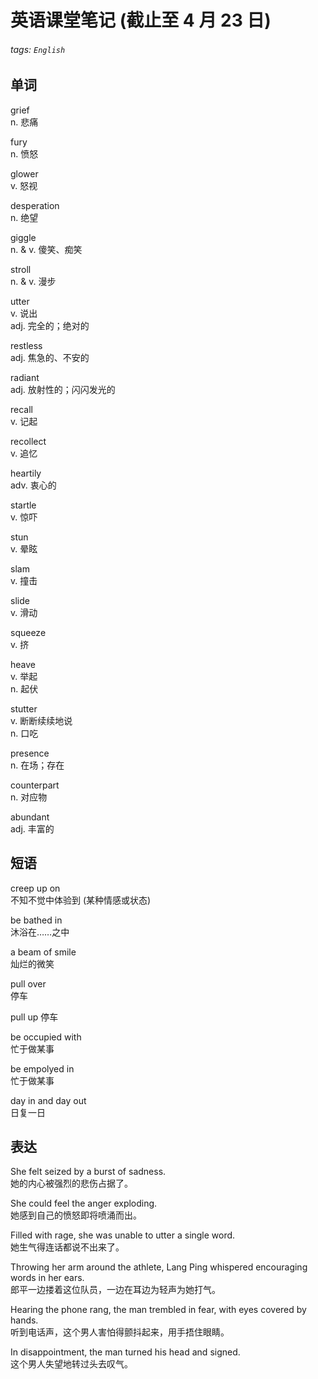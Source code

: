 # 英语课堂笔记 (截止至 4 月 23 日)

###### tags: `English`

## 单词

grief  
n. 悲痛

fury  
n. 愤怒

glower  
v. 怒视

desperation  
n. 绝望

giggle  
n. & v. 傻笑、痴笑

stroll  
n. & v. 漫步

utter  
v. 说出  
adj. 完全的；绝对的

restless  
adj. 焦急的、不安的

radiant  
adj. 放射性的；闪闪发光的

recall  
v. 记起

recollect  
v. 追忆

heartily  
adv. 衷心的

startle  
v. 惊吓

stun  
v. 晕眩

slam  
v. 撞击

slide  
v. 滑动

squeeze  
v. 挤

heave  
v. 举起  
n. 起伏

stutter  
v. 断断续续地说  
n. 口吃

presence  
n. 在场；存在

counterpart  
n. 对应物

abundant  
adj. 丰富的

## 短语

creep up on  
不知不觉中体验到 (某种情感或状态)

be bathed in  
沐浴在……之中

a beam of smile  
灿烂的微笑

pull over  
停车

pull up
停车

be occupied with  
忙于做某事

be empolyed in  
忙于做某事

day in and day out  
日复一日

## 表达

She felt seized by a burst of sadness.  
她的内心被强烈的悲伤占据了。

She could feel the anger exploding.  
她感到自己的愤怒即将喷涌而出。

Filled with rage, she was unable to utter a single word.  
她生气得连话都说不出来了。

Throwing her arm around the athlete, Lang Ping whispered encouraging words in her ears.  
郎平一边搂着这位队员，一边在耳边为轻声为她打气。

Hearing the phone rang, the man trembled in fear, with eyes covered by hands.  
听到电话声，这个男人害怕得颤抖起来，用手捂住眼睛。

In disappointment, the man turned his head and signed.  
这个男人失望地转过头去叹气。